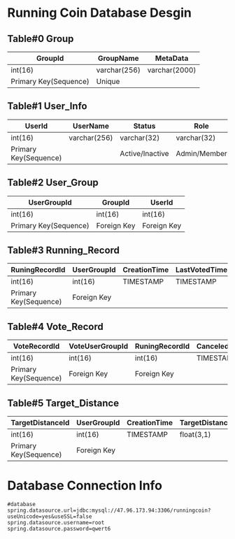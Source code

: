 # Running Coin Database Desgin

## Table#0 Group

| GroupId               | GroupName    | MetaData      |
| --------------------- | ------------ | ------------- |
| int(16)               | varchar(256) | varchar(2000) |
| Primary Key(Sequence) | Unique       |               |

## Table#1 User_Info

| UserId                | UserName     | Status          | Role         | Coins      | Icon | TotalDistance | MetaData      |
| --------------------- | ------------ | --------------- | ------------ | ---------- | ---- | ------------- | ------------- |
| int(16)               | varchar(256) | varchar(32)     | varchar(32)  | int(16)    | blob | float(9,1)    | varchar(2000) |
| Primary Key(Sequence) |              | Active/Inactive | Admin/Member | Default  0 |      |               |               |

## Table#2 User_Group

| UserGroupId           | GroupId     | UserId      |
| --------------------- | ----------- | ----------- |
| int(16)               | int(16)     | int(16)     |
| Primary Key(Sequence) | Foreign Key | Foreign Key |



## Table#3 Running_Record

| RuningRecordId        | UserGroupId | CreationTime | LastVotedTime | Status                            | Score  | SettledTime | EarnedCoins | Comments     | Evidence | Distance   |
| --------------------- | ----------- | ------------ | ------------- | --------------------------------- | ------ | ----------- | ----------- | ------------ | -------- | ---------- |
| int(16)               | int(16)     | TIMESTAMP    | TIMESTAMP     | varchar(32)                       | int(4) | TIMESTAMP   | int(16)     | varchar(256) | blob     | float(3,1) |
| Primary Key(Sequence) | Foreign Key |              |               | Submitted/Expired/Rejected/Passed |        |             |             |              |          |            |

## Table#4 Vote_Record

| VoteRecordId          | VoteUserGroupId | RuningRecordId | CanceledTime | Status         | Score  | Comments    | VotedTime |
| --------------------- | --------------- | -------------- | ------------ | -------------- | ------ | ----------- | --------- |
| int(16)               | int(16)         | int(16)        | TIMESTAMP    | varchar(32)    | int(4) | varchar(32) | TIMESTAMP |
| Primary Key(Sequence) | Foreign Key     | Foreign Key    |              | Voted/Canceled | 1 / -1 |             |           |

## Table#5 Target_Distance

| TargetDistanceId      | UserGroupId | CreationTime | TargetDistance |
| --------------------- | ----------- | ------------ | -------------- |
| int(16)               | int(16)     | TIMESTAMP    | float(3,1)     |
| Primary Key(Sequence) | Foreign Key |              |                |

# Database Connection Info
````
#database
spring.datasource.url=jdbc:mysql://47.96.173.94:3306/runningcoin?useUnicode=yes&useSSL=false
spring.datasource.username=root
spring.datasource.password=qwert6
````
